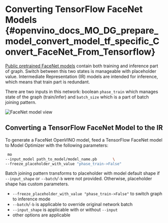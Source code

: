 # Converting TensorFlow FaceNet Models {#openvino_docs_MO_DG_prepare_model_convert_model_tf_specific_Convert_FaceNet_From_Tensorflow}

[Public pretrained FaceNet models](https://github.com/davidsandberg/facenet#pre-trained-models) contain both training
and inference part of graph. Switch between this two states is manageable with placeholder value.
Intermediate Representation (IR) models are intended for inference, which means that train part is redundant.

There are two inputs in this network: boolean `phase_train` which manages state of the graph (train/infer) and
`batch_size` which is a part of batch joining pattern.


![FaceNet model view](../../../img/FaceNet.png)

## Converting a TensorFlow FaceNet Model to the IR

To generate a FaceNet OpenVINO model, feed a TensorFlow FaceNet model to Model Optimizer with the following parameters:
```sh
 mo
--input_model path_to_model/model_name.pb       \
--freeze_placeholder_with_value "phase_train->False"
```

Batch joining pattern transforms to placeholder with model default shape if `--input_shape` or `--batch`*/*`-b` were not
provided. Otherwise, placeholder shape has custom parameters.

* `--freeze_placeholder_with_value "phase_train->False"` to switch graph to inference mode
* `--batch`*/*`-b` is applicable to override original network batch
* `--input_shape` is applicable with or without `--input`
* other options are applicable
